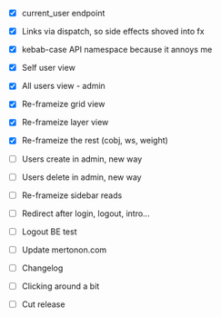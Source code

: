 - [x] current\_user endpoint
- [x] Links via dispatch, so side effects shoved into fx
- [x] kebab-case API namespace because it annoys me

- [x] Self user view
- [x] All users view - admin
- [x] Re-frameize grid view
- [x] Re-frameize layer view
- [x] Re-frameize the rest (cobj, ws, weight)

- [ ] Users create in admin, new way
- [ ] Users delete in admin, new way
- [ ] Re-frameize sidebar reads
- [ ] Redirect after login, logout, intro...
- [ ] Logout BE test
- [ ] Update mertonon.com

- [ ] Changelog
- [ ] Clicking around a bit
- [ ] Cut release
